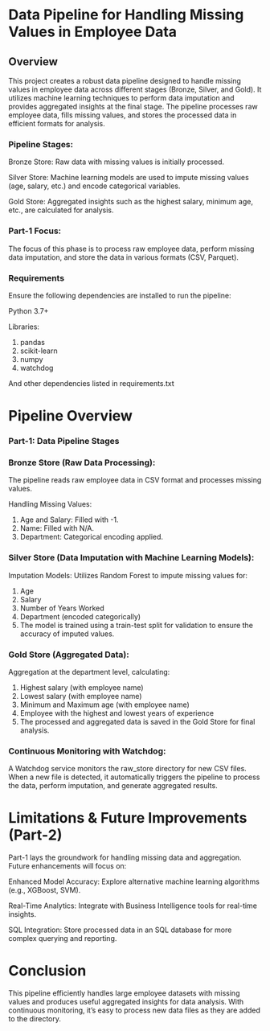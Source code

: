 # Data Pipeline for Handling Missing Values in Employee Data
## **Overview**

This project creates a robust data pipeline designed to handle missing values in employee data across different stages (Bronze, Silver, and Gold). It utilizes machine learning techniques to perform data imputation and provides aggregated insights at the final stage. The pipeline processes raw employee data, fills missing values, and stores the processed data in efficient formats for analysis.

### **Pipeline Stages:**

Bronze Store: Raw data with missing values is initially processed.

Silver Store: Machine learning models are used to impute missing values (age, salary, etc.) and encode categorical variables.

Gold Store: Aggregated insights such as the highest salary, minimum age, etc., are calculated for analysis.

### **Part-1 Focus:**

The focus of this phase is to process raw employee data, perform missing data imputation, and store the data in various formats (CSV, Parquet).

### **Requirements**

Ensure the following dependencies are installed to run the pipeline:

Python 3.7+

Libraries:
1. pandas
2. scikit-learn
3. numpy
4. watchdog

And other dependencies listed in requirements.txt

# **Pipeline Overview**
### **Part-1: Data Pipeline Stages**

### Bronze Store (Raw Data Processing):

The pipeline reads raw employee data in CSV format and processes missing values.

Handling Missing Values:

1. Age and Salary: Filled with -1.
2. Name: Filled with N/A.
3. Department: Categorical encoding applied.

### **Silver Store (Data Imputation with Machine Learning Models):**

Imputation Models: Utilizes Random Forest to impute missing values for:

1. Age
2. Salary
3. Number of Years Worked
4. Department (encoded categorically)
5. The model is trained using a train-test split for validation to ensure the accuracy of imputed values.

### **Gold Store (Aggregated Data):**

Aggregation at the department level, calculating:

1. Highest salary (with employee name)
2. Lowest salary (with employee name)
3. Minimum and Maximum age (with employee name)
4. Employee with the highest and lowest years of experience
5. The processed and aggregated data is saved in the Gold Store for final analysis.

### **Continuous Monitoring with Watchdog:**

A Watchdog service monitors the raw_store directory for new CSV files. When a new file is detected, it automatically triggers the pipeline to process the data, perform imputation, and generate aggregated results.

# **Limitations & Future Improvements (Part-2)**

Part-1 lays the groundwork for handling missing data and aggregation. Future enhancements will focus on:

Enhanced Model Accuracy: Explore alternative machine learning algorithms (e.g., XGBoost, SVM).

Real-Time Analytics: Integrate with Business Intelligence tools for real-time insights.

SQL Integration: Store processed data in an SQL database for more complex querying and reporting.

# **Conclusion**

This pipeline efficiently handles large employee datasets with missing values and produces useful aggregated insights for data analysis. With continuous monitoring, it’s easy to process new data files as they are added to the directory.